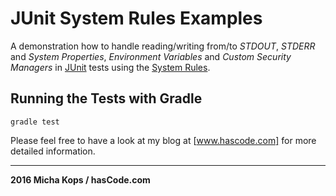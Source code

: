 # JUnit System Rules Examples

A demonstration how to handle reading/writing from/to _STDOUT_, _STDERR_ and _System Properties_, _Environment Variables_ and _Custom Security Managers_ in [JUnit] tests using the [System Rules].

## Running the Tests with Gradle

```
gradle test
```

Please feel free to have a look at my blog at [www.hascode.com] for more detailed information.

---------

**2016 Micha Kops / hasCode.com**

   [www.hascode.com]:http://www.hascode.com/
   [JUnit]:http://junit.org/
   [System Rules]:http://stefanbirkner.github.io/system-rules/
